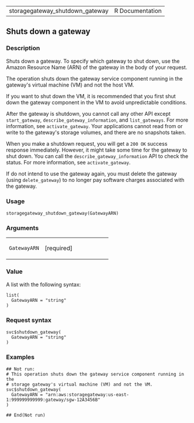 <table style="width: 100%;">
<tbody>
<tr class="odd">
<td>storagegateway_shutdown_gateway</td>
<td style="text-align: right;">R Documentation</td>
</tr>
</tbody>
</table>

## Shuts down a gateway

### Description

Shuts down a gateway. To specify which gateway to shut down, use the
Amazon Resource Name (ARN) of the gateway in the body of your request.

The operation shuts down the gateway service component running in the
gateway's virtual machine (VM) and not the host VM.

If you want to shut down the VM, it is recommended that you first shut
down the gateway component in the VM to avoid unpredictable conditions.

After the gateway is shutdown, you cannot call any other API except
`start_gateway`, `describe_gateway_information`, and `list_gateways`.
For more information, see `activate_gateway`. Your applications cannot
read from or write to the gateway's storage volumes, and there are no
snapshots taken.

When you make a shutdown request, you will get a `⁠200 OK⁠` success
response immediately. However, it might take some time for the gateway
to shut down. You can call the `describe_gateway_information` API to
check the status. For more information, see `activate_gateway`.

If do not intend to use the gateway again, you must delete the gateway
(using `delete_gateway`) to no longer pay software charges associated
with the gateway.

### Usage

    storagegateway_shutdown_gateway(GatewayARN)

### Arguments

<table>
<colgroup>
<col style="width: 35%" />
<col style="width: 65%" />
</colgroup>
<tbody>
<tr class="odd">
<td><code
id="storagegateway_shutdown_gateway_:_GatewayARN">GatewayARN</code></td>
<td><p>[required]</p></td>
</tr>
</tbody>
</table>

### Value

A list with the following syntax:

    list(
      GatewayARN = "string"
    )

### Request syntax

    svc$shutdown_gateway(
      GatewayARN = "string"
    )

### Examples

    ## Not run: 
    # This operation shuts down the gateway service component running in the
    # storage gateway's virtual machine (VM) and not the VM.
    svc$shutdown_gateway(
      GatewayARN = "arn:aws:storagegateway:us-east-1:999999999999:gateway/sgw-12A3456B"
    )

    ## End(Not run)
